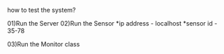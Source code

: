 how to test the system?


01)Run the Server
02)Run the Sensor 
	*ip address - localhost
	*sensor id - 35-78

03)Run the Monitor class
